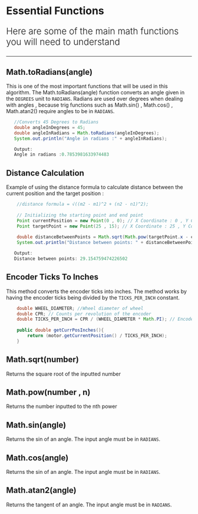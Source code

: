 # Essential Functions

<p style = "font-weight : 300; font-size : 24px;">
Here are some of the main math functions you will need to understand
</p>

---

## Math.toRadians(angle)

This is one of the most important functions that will be used in this algorithm. The Math.toRadians(angle) function converts an angle given in the `DEGREES` unit to `RADIANS`.
Radians are used over degrees when dealing with angles , because trig functions such as Math.sin() , Math.cos() , Math.atan2() require angles to be in `RADIANS`.

```java 
   //Converts 45 Degrees to Radians
   double angleInDegrees = 45;
   double angleInRadians = Math.toRadians(angleInDegrees);
   System.out.println("Angle in radians :" + angleInRadians);
```

```java 
   Output:
   Angle in radians :0.7853981633974483
```

## Distance Calculation

Example of using the distance formula to calculate distance between the current position and the target position :
```java 
    //distance formula = √((m2 - m1)^2 + (n2 - n1)^2);
    
    // Initializing the starting point and end point
    Point currentPosition = new Point(0 , 0); // X Coordinate : 0 , Y Coordinate : 0
    Point targetPoint = new Point(25 , 15); // X Coordinate : 25 , Y Coordinate : 15
    
    double distanceBetweenPoints = Math.sqrt(Math.pow(targetPoint.x - currentPosition.x , 2) + Math.pow(targetPoint.y - currentPosition.y , 2));
    System.out.println("Distance between points: " + distanceBetweenPoints); 
```

```java 
   Output:
   Distance between points: 29.154759474226502
```

## Encoder Ticks To Inches

This method converts the encoder ticks into inches. The method works by having the encoder ticks being divided by the `TICKS_PER_INCH` constant.

```java 
    double WHEEL_DIAMETER; //Wheel diameter of wheel
    double CPR; // Counts per revolution of the encoder
    double TICKS_PER_INCH = CPR / (WHEEL_DIAMETER * Math.PI); // Encoder ticks per inch moved
    
    public double getCurrPosInches(){
        return (motor.getCurrentPosition() / TICKS_PER_INCH);
    }
```

## Math.sqrt(number)

Returns the square root of the inputted number

## Math.pow(number , n)

Returns the number inputted to the nth power

## Math.sin(angle)

Returns the sin of an angle. The input angle must be in `RADIANS`.

## Math.cos(angle)

Returns the sin of an angle. The input angle must be in `RADIANS`.

## Math.atan2(angle)

Returns the tangent of an angle. The input angle must be in `RADIANS`.

